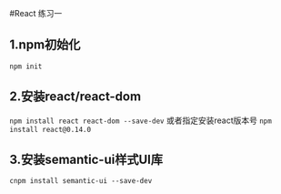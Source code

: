#React 练习一

##  1.npm初始化
`npm init`

##  2.安装react/react-dom
`npm install react react-dom --save-dev`
或者指定安装react版本号
`npm install react@0.14.0`

##  3.安装semantic-ui样式UI库
`cnpm install semantic-ui --save-dev`

